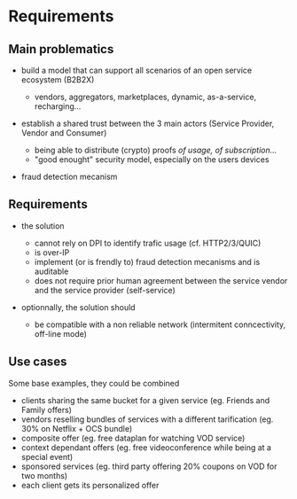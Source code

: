 # Requirements

## Main problematics

- build a model that can support all scenarios of an open service ecosystem (B2B2X)
    - vendors, aggregators, marketplaces, dynamic, as-a-service, recharging...

- establish a shared trust between the 3 main actors (Service Provider, Vendor and Consumer)
    - being able to distribute (crypto) proofs _of usage, of subscription..._
    - "good enought" security model, especially on the users devices

- fraud detection mecanism

## Requirements

- the solution 
    - cannot rely on DPI to identify trafic usage (cf. HTTP2/3/QUIC)
    - is over-IP
    - implement (or is frendly to) fraud detection mecanisms and is auditable
    - does not require prior human agreement between the service vendor and the service provider (self-service)

- optionnally, the solution should
    - be compatible with a non reliable network (intermitent conncectivity, off-line mode)

## Use cases

Some base examples, they could be combined
- clients sharing the same bucket for a given service (eg. Friends and Family offers)
- vendors reselling bundles of services with a different tarification (eg. 30% on Netflix + OCS bundle)
- composite offer (eg. free dataplan for watching VOD service)
- context dependant offers (eg. free videoconference while being at a special event)
- sponsored services (eg. third party offering 20% coupons on VOD for two months)
- each client gets its personalized offer

